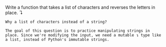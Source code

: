 Write a function that takes a list of characters and reverses the letters in place. ↴
```
Why a list of characters instead of a string?

The goal of this question is to practice manipulating strings in place. Since we're modifying the input, we need a mutable ↴ type like a list, instead of Python's immutable strings.
```